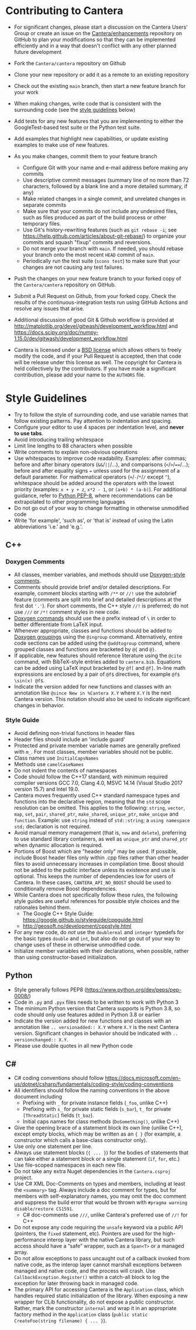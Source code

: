 # Contributing to Cantera

* For significant changes, please start a discussion on the Cantera
  Users' Group or create an issue on the [Cantera/enhancements](https://github.com/Cantera/enhancements/issues/new/choose) repository
  on GitHub to plan your modifications so that they can be implemented
  efficiently and in a way that doesn't conflict with any other planned
  future development
* Fork the `Cantera/cantera` repository on Github
* Clone your new repository or add it as a remote to an existing repository
* Check out the existing `main` branch, then start a new feature branch for
  your work
* When making changes, write code that is consistent with the surrounding code
  (see the [style guidelines](#style-guidelines) below)
* Add tests for any new features that you are implementing to either the
  GoogleTest-based test suite or the Python test suite.
* Add examples that highlight new capabilities, or update existing
  examples to make use of new features.
* As you make changes, commit them to your feature branch
  * Configure Git with your name and e-mail address before making any commits
  * Use descriptive commit messages (summary line of no more than 72 characters,
    followed by a blank line and a more detailed summary, if any)
  * Make related changes in a single commit, and unrelated changes in separate
    commits
  * Make sure that your commits do not include any undesired files, such as files
    produced as part of the build process or other temporary files.
  * Use Git's history-rewriting features (such as `git rebase -i`; see
    https://help.github.com/articles/about-git-rebase/) to organize your commits
    and squash "fixup" commits and reversions.
  * Do not merge your branch with `main`. If needed, you should rebase your branch
    onto the most recent `HEAD` commit of `main`.
  * Periodically run the test suite (`scons test`) to make sure that your
    changes are not causing any test failures.
* Push the changes on your new feature branch to your forked copy of the
  `Cantera/cantera` repository on GitHub.

* Submit a Pull Request on Github, from your forked copy. Check the results
  of the continuous-integration tests run using GitHub Actions and resolve
  any issues that arise.
* Additional discussion of good Git & Github workflow is provided at
  http://matplotlib.org/devel/gitwash/development_workflow.html and
  https://docs.scipy.org/doc/numpy-1.15.0/dev/gitwash/development_workflow.html
* Cantera is licensed under a [BSD
  license](https://github.com/Cantera/cantera/blob/main/License.txt) which
  allows others to freely modify the code, and if your Pull Request is accepted,
  then that code will be release under this license as well. The copyright for
  Cantera is held collectively by the contributors. If you have made a
  significant contribution, please add your name to the `AUTHORS` file.

# Style Guidelines

* Try to follow the style of surrounding code, and use variable names that
  follow existing patterns. Pay attention to indentation and spacing.
* Configure your editor to use 4 spaces per indentation level, and **never to
  use tabs**.
* Avoid introducing trailing whitespace
* Limit line lengths to 88 characters when possible
* Write comments to explain non-obvious operations
* Use whitespaces to improve code readability. Examples: after commas; before and
  after binary operators (`&&`/`||`/...), and comparisons (`<`/`>`/`==`/...); before and
  after equality signs `=` unless used for the assignment of a default parameter. For
  mathematical operators (`+`/`-`/`*`/`/` except `^`), whitespace should be added around
  the operators with the lowest priority (examples: `x + y + z`, `x*2 - 1`, or
  `(a+b) * (a-b)`). For additional guidance, refer to
  [Python PEP-8](https://peps.python.org/pep-0008/#whitespace-in-expressions-and-statements),
  where recommendations can be extrapolated to other programming languages
* Do not go out of your way to change formatting in otherwise unmodified code
* Write 'for example', 'such as', or 'that is' instead of using the Latin
  abbreviations 'i.e.' and 'e.g.'.

## C++

### Doxygen Comments

* All classes, member variables, and methods should use
  [Doxygen-style comments](https://www.doxygen.nl/manual/docblocks.html).
* Comments should provide brief and/or detailed descriptions. For example, comment
  blocks starting with `/**` or `//!` use the autobrief feature (comments are split into
  brief and detailed descriptions at the first dot `'.'`). For short comments, the C++
  style `//!` is preferred; do not use `///` or `/*!` comment styles in new code.
* [Doxygen commands](https://www.doxygen.nl/manual/commands.html) should use the `@`
  prefix instead of `\` in order to better differentiate from LaTeX input.
* Whenever appropriate, classes and functions should be added to
  [Doxygen groupings](https://www.doxygen.nl/manual/grouping.html) using the `@ingroup`
  command. Alternatively, entire code sections can be added using the `@addtogroup`
  command, where grouped classes and functions are bracketed by `@{` and `@}`.
* If applicable, new features should reference literature using the `@cite` command,
  with BibTeX-style entries added to `cantera.bib`. Equations can be added using
  LaTeX input bracketed by `@f[` and `@f]`. In-line math expressions are enclosed by
  a pair of `@f$` directives, for example `@f$ \sin(x) @f$`.
* Indicate the version added for new functions and classes with an annotation like
  `@since New in %Cantera X.Y` where `X.Y` is the next Cantera version. This notation
  should also be used to indicate significant changes in behavior.

### Style Guide

* Avoid defining non-trivial functions in header files
* Header files should include an 'include guard'
* Protected and private member variable names are generally prefixed with
  `m_`. For most classes, member variables should not be public.
* Class names use `InitialCapsNames`
* Methods use `camelCaseNames`
* Do not indent the contents of namespaces
* Code should follow the C++17 standard, with minimum required compiler versions
  GCC 7.0, Clang 4.0, MSVC 14.14 (Visual Studio 2017 version 15.7) and Intel 19.0.
* Cantera moves frequently used C++ standard namespace types and functions into the
  declarative region, meaning that the `std` scope resolution can be omitted. This
  applies to the following: `string`, `vector`, `map`, `set`, `pair`, `shared_ptr`,
  `make_shared`, `unique_ptr`, `make_unique` and `function`. Example: use `string`
  instead of `std::string`; a `using namespace std;` declaration is not required.
* Avoid manual memory management (that is, `new` and `delete`), preferring to use
  standard library containers, as well as `unique_ptr` and `shared_ptr` when dynamic
  allocation is required.
* Portions of Boost which are "header only" may be used. If possible, include
  Boost header files only within .cpp files rather than other header files to
  avoid unnecessary increases in compilation time. Boost should not be added
  to the public interface unless its existence and use is optional. This keeps
  the number of dependencies low for users of Cantera. In these cases,
  `CANTERA_API_NO_BOOST` should be used to conditionally remove Boost dependencies.
* While Cantera does not specifically follow these rules, the following style
  guides are useful references for possible style choices and the rationales behind them.
  * The Google C++ Style Guide: https://google.github.io/styleguide/cppguide.html
  * http://geosoft.no/development/cppstyle.html
* For any new code, do *not* use the `doublereal` and `integer` typedefs for the
  basic types `double` and `int`, but also do not go out of your way to change
  uses of these in otherwise unmodified code.
* Initialize member variables with their declarations, when possible, rather than using
  constructor-based initialization.

## Python

* Style generally follows PEP8 (https://www.python.org/dev/peps/pep-0008/)
* Code in `.py` and `.pyx` files needs to be written to work with Python 3
* The minimum Python version that Cantera supports is Python 3.8, so code should only
  use features added in Python 3.8 or earlier
* Indicate the version added for new functions and classes with an annotation like
  `.. versionadded:: X.Y` where `X.Y` is the next Cantera version. Significant changes
  in behavior should be indicated with `.. versionchanged:: X.Y`.
* Please use double quotes in all new Python code

## C#

* C# coding conventions should follow https://docs.microsoft.com/en-us/dotnet/csharp/fundamentals/coding-style/coding-conventions
* All identifiers should follow the naming conventions in the above document including
  * Prefixing with `_` for private instance fields (`_foo`, unlike C++)
  * Prefixing with `s_` for private static fields (`s_bar`), `t_` for private
    `[ThreadStatic]` fields (`t_baz`).
  * Initial caps names for class methods (`DoSomething()`, unlike C++)
* Give the opening brace of a statement block its own line (unlike C++), except empty
  blocks, which may be written as an `{ }` (for example, a constructor which calls
  a base-class constructor only).
* Use only one statement per line.
* Always use statement blocks (`{ ... }`) for the bodies of statements that can take
  either a statement block or a single statement (`if`, `for`, etc.)
* Use file-scoped namespaces in each new file.
* Do not take any extra Nuget dependencies in the `Cantera.csproj` project.
* Use C# XML Doc-Comments on types and members, including at least the `<summary>` tag.
  Always include a doc comment for types, but for members with self-explanatory names,
  you may omit the doc comment and suppress the build error that would be thrown with
  `#pragma warning disable/restore CS1591`.
  * C# doc-comments use `///`, unlike Cantera's preferred use of `//!` for C++
* Do not expose any code requiring the `unsafe` keyword via a public API
  (pointers, the `fixed` statement, etc). Pointers are used for the high-performance
  interop layer with the native Cantera library, but such access should have a
  “safe” wrapper, such as a `Span<T>` or a managed array.
* Do not allow exceptions to pass uncaught out of a callback invoked from native code,
  as the interop layer cannot marshall exceptions between managed and native code,
  and the process will crash. Use `CallbackException.Register()` within a catch-all
  block to log the exception for later throwing back in managed code.
* The primary API for accessing Cantera is the `Application` class, which handles
  required static initialization of the library. When exposing a new wrapper for CLib
  functionality, do not expose a public constructor. Rather, mark the constructor
  `internal` and wrap it in an appropriate factory method in the `Application` class
  (`public static CreateFoo(string filename) { ... }`).

